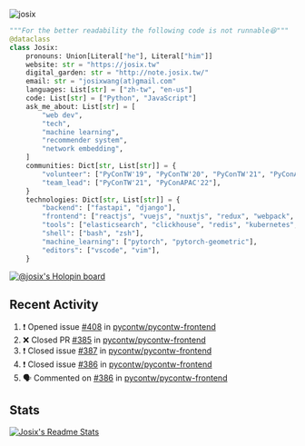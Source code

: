 ![josix](https://komarev.com/ghpvc/?username=josix)
```python
"""For the better readability the following code is not runnable😆"""
@dataclass
class Josix:
    pronouns: Union[Literal["he"], Literal["him"]]
    website: str = "https://josix.tw"
    digital_garden: str = "http://note.josix.tw/"
    email: str = "josixwang(at)gmail.com"
    languages: List[str] = ["zh-tw", "en-us"]
    code: List[str] = ["Python", "JavaScript"]
    ask_me_about: List[str] = [
        "web dev",
        "tech",
        "machine learning",
        "recommender system",
        "network embedding",
    ]
    communities: Dict[str, List[str]] = {
        "volunteer": ["PyConTW'19", "PyConTW'20", "PyConTW'21", "PyConAPAC'22"],
        "team_lead": ["PyConTW'21", "PyConAPAC'22"],
    }
    technologies: Dict[str, List[str]] = {
        "backend": ["fastapi", "django"],
        "frontend": ["reactjs", "vuejs", "nuxtjs", "redux", "webpack", "tailwindcss"],
        "tools": ["elasticsearch", "clickhouse", "redis", "kubernetes", "docker"],
        "shell": ["bash", "zsh"],
        "machine_learning": ["pytorch", "pytorch-geometric"],
        "editors": ["vscode", "vim"],
    }
```
[![@josix's Holopin board](https://holopin.io/api/user/board?user=josix)](https://holopin.io/@josix)

## Recent Activity
<!--START_SECTION:activity-->
1. ❗️ Opened issue [#408](https://github.com/pycontw/pycontw-frontend/issues/408) in [pycontw/pycontw-frontend](https://github.com/pycontw/pycontw-frontend)
2. ❌ Closed PR [#385](https://github.com/pycontw/pycontw-frontend/pull/385) in [pycontw/pycontw-frontend](https://github.com/pycontw/pycontw-frontend)
3. ❗️ Closed issue [#387](https://github.com/pycontw/pycontw-frontend/issues/387) in [pycontw/pycontw-frontend](https://github.com/pycontw/pycontw-frontend)
4. ❗️ Closed issue [#386](https://github.com/pycontw/pycontw-frontend/issues/386) in [pycontw/pycontw-frontend](https://github.com/pycontw/pycontw-frontend)
5. 🗣 Commented on [#386](https://github.com/pycontw/pycontw-frontend/issues/386) in [pycontw/pycontw-frontend](https://github.com/pycontw/pycontw-frontend)
<!--END_SECTION:activity-->



## Stats
[![Josix's Readme Stats](https://github-readme-stats.vercel.app/api?username=josix&show_icons=true&theme=default&count_private=true&card_width=400)](https://github.com/anuraghazra/github-readme-stats)
